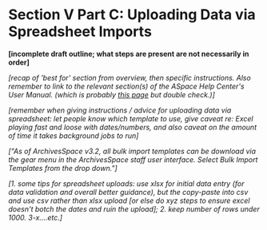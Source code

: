 # Section V Part C: Uploading Data via Spreadsheet Imports

**[incomplete draft outline; what steps are present are not necessarily in order]**

*[recap of 'best for' section from overview, then specific instructions. Also remember to link to the relevant section(s) of the ASpace Help Center's User Manual. (which is probably [this page](https://archivesspace.atlassian.net/wiki/spaces/ArchivesSpaceUserManual/pages/1173913646/Import+Archival+Objects+from+Excel+or+CSV+File+from+v2.8.1) but double check.)]*

*[remember when giving instructions / advice for uploading data via spreadsheet: let people know which template to use, give caveat re: Excel playing fast and loose with dates/numbers, and also caveat on the amount of time it takes background jobs to run]*

*["As of ArchivesSpace v3.2, all bulk import templates can be download via the gear menu in the ArchivesSpace staff user interface.  Select Bulk Import Templates from the drop down."]*

*[1. some tips for spreadsheet uploads: use xlsx for initial data entry (for data validation and overall better guidance), but the copy-paste into csv and use csv rather than xlsx upload [or else do xyz steps to ensure excel doesn't botch the dates and ruin the upload]; 2. keep number of rows under 1000. 3-x.…etc.]*
